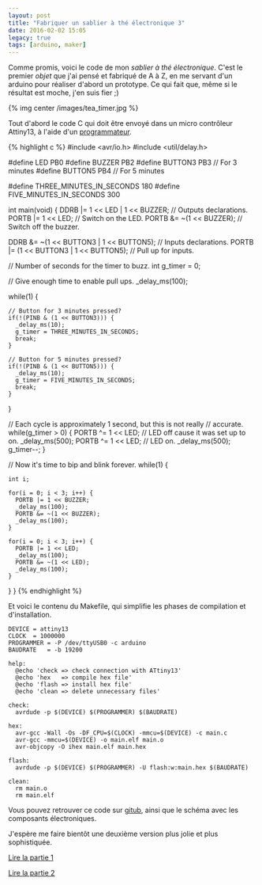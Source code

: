 ```yaml
---
layout: post
title: "Fabriquer un sablier à thé électronique 3"
date: 2016-02-02 15:05
legacy: true
tags: [arduino, maker]
---
```


Comme promis, voici le code de mon *sablier à thé électronique*. C'est le
premier *objet* que j'ai pensé et fabriqué de A à Z, en me servant d'un
arduino pour réaliser d'abord un prototype. Ce qui fait que, même si le
résultat est moche, j'en suis fier ;)

{% img center /images/tea_timer.jpg %}

<!-- more -->

Tout d'abord le code C qui doit être envoyé dans un micro contrôleur Attiny13,
à l'aide d'un [programmateur](/blog/2015/10/29/fabriquer-un-sablier-a-the-electronique/).

{% highlight c %}
#include <avr/io.h>
#include <util/delay.h>

#define LED PB0
#define BUZZER PB2
#define BUTTON3 PB3 // For 3 minutes
#define BUTTON5 PB4 // For 5 minutes

#define THREE_MINUTES_IN_SECONDS 180
#define FIVE_MINUTES_IN_SECONDS  300

int main(void)
{
  DDRB |= 1 << LED | 1 << BUZZER; // Outputs declarations.
  PORTB |= 1 << LED;              // Switch on the LED.
  PORTB &= ~(1 << BUZZER);        // Switch off the buzzer.

  DDRB &= ~(1 << BUTTON3 | 1 << BUTTON5); // Inputs declarations.
  PORTB |= (1 << BUTTON3 | 1 << BUTTON5); // Pull up for inputs.

  // Number of seconds for the timer to buzz.
  int g_timer = 0;

  // Give enough time to enable pull ups.
  _delay_ms(100);

  while(1) {

    // Button for 3 minutes pressed?
    if(!(PINB & (1 << BUTTON3))) {
      _delay_ms(10);
      g_timer = THREE_MINUTES_IN_SECONDS;
      break;
    }

    // Button for 5 minutes pressed?
    if(!(PINB & (1 << BUTTON5))) {
      _delay_ms(10);
      g_timer = FIVE_MINUTES_IN_SECONDS;
      break;
    }
  }

  // Each cycle is approximately 1 second, but this is not really
  // accurate.
  while(g_timer > 0) {
    PORTB ^= 1 << LED; // LED off cause it was set up to on.
    _delay_ms(500);
    PORTB ^= 1 << LED; // LED on.
    _delay_ms(500);
    g_timer--;
  }

  // Now it's time to bip and blink forever.
  while(1) {

    int i;

    for(i = 0; i < 3; i++) {
      PORTB |= 1 << BUZZER;
      _delay_ms(100);
      PORTB &= ~(1 << BUZZER);
      _delay_ms(100);
    }

    for(i = 0; i < 3; i++) {
      PORTB |= 1 << LED;
      _delay_ms(100);
      PORTB &= ~(1 << LED);
      _delay_ms(100);
    }
  }
}
{% endhighlight %}

Et voici le contenu du Makefile, qui simplifie les phases de compilation et
d'installation.

    DEVICE = attiny13
    CLOCK  = 1000000
    PROGRAMMER = -P /dev/ttyUSB0 -c arduino
    BAUDRATE   = -b 19200

    help:
      @echo 'check => check connection with ATtiny13'
      @echo 'hex   => compile hex file'
      @echo 'flash => install hex file'
      @echo 'clean => delete unnecessary files'

    check:
      avrdude -p $(DEVICE) $(PROGRAMMER) $(BAUDRATE)

    hex:
      avr-gcc -Wall -Os -DF_CPU=$(CLOCK) -mmcu=$(DEVICE) -c main.c
      avr-gcc -mmcu=$(DEVICE) -o main.elf main.o
      avr-objcopy -O ihex main.elf main.hex

    flash:
      avrdude -p $(DEVICE) $(PROGRAMMER) -U flash:w:main.hex $(BAUDRATE)

    clean:
      rm main.o
      rm main.elf

Vous pouvez retrouver ce code sur [gitub](https://github.com/lkdjiin/tea-timer), ainsi que le schéma avec les
composants électroniques.

J'espère me faire bientôt une deuxième version plus jolie et plus sophistiquée.

[Lire la partie 1](/blog/2015/10/29/fabriquer-un-sablier-a-the-electronique/)

[Lire la partie 2](/blog/2015/12/12/fabriquer-un-sablier-a-the-electronique-2/)


